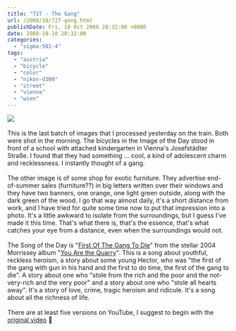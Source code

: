 ```yaml
---
title: "727 - The Gang"
url: /2008/10/727-gang.html
publishDate: Fri, 10 Oct 2008 20:32:00 +0000
date: 2008-10-10 20:32:00
categories: 
  - "sigma-501-4"
tags: 
  - "austria"
  - "bicycle"
  - "color"
  - "nikon-d300"
  - "street"
  - "vienna"
  - "wien"
---
```

<a href="https://d25zfm9zpd7gm5.cloudfront.net/1200x1200/2008/20081009_083206_ps.jpg" target="_blank"><img src="https://d25zfm9zpd7gm5.cloudfront.net/0600x0600/2008/20081009_083206_ps.jpg"/></a><br/><br/>This is the last batch of images that I processed yesterday on the train. Both were shot in the morning. The bicycles in the Image of the Day stood in front of a school with attached kindergarten in Vienna's Josefstädter Straße. I found that they had something ... cool, a kind of adolescent charm and recklessness. I instantly thought of a gang.<br/><br/><a href="https://d25zfm9zpd7gm5.cloudfront.net/1200x1200/2008/20081009_084218_ps.jpg" target="_blank"><img alt="" border="0" src="https://d25zfm9zpd7gm5.cloudfront.net/0150x0150/2008/20081009_084218_ps.jpg" style="margin: 0pt 0px 0pt 10px; float: right;"/></a> The other image is of some shop for exotic furniture. They advertise end-of-summer sales (furniture??) in big letters written over their windows and they have two banners, one orange, one light green outside, along with the dark green of the wood. I go that way almost daily, it's a short distance from work, and I have tried for quite some time now to put that impression into a photo. It's a little awkward to isolate from the surroundings, but I guess I've made it this time. That's what there is, that's the essence, that's what catches your eye from a distance, even when the surroundings would not. <br/><br/>The Song of the Day is "<a href="http://www.lyricsfreak.com/m/morrissey/first+of+the+gang+to+die_10183672.html" target="_blank">First Of The Gang To Die</a>" from the stellar 2004 Morrissey album "<a href="http://www.amazon.com/You-Are-Quarry-Morrissey/dp/B0006IIP3A" target="_blank">You Are the Quarry</a>". This is a song about youthful, reckless heroism, a story about some young Hector, who was "the first of the gang with gun in his hand and the first to do time, the first of the gang to die". A story about one who "stole from the rich and the poor and the not-very-rich and the very poor" and a story about one who "stole all hearts away". It's a story of love, crime, tragic heroism and ridicule. It's a song about all the richness of life. <br/><br/>There are at least five versions on YouTube, I suggest to begin with the <a href="http://www.youtube.com/watch?v=Wzpynvxr7tA&feature=related" target="_blank">original video</a> 🙂
